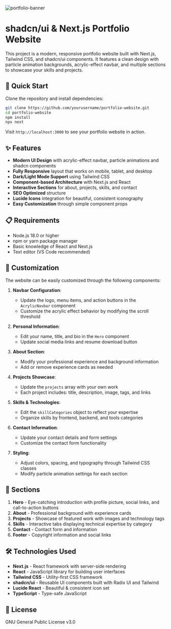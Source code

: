 ![portfolio-banner](https://github.com/user-attachments/assets/6cb88ef4-aed5-4798-a9f2-4db2b2ec59c4)

# shadcn/ui & Next.js Portfolio Website

This project is a modern, responsive portfolio website built with Next.js, Tailwind CSS, and shadcn/ui components. It features a clean design with particle animation backgrounds, acrylic-effect navbar, and multiple sections to showcase your skills and projects.

## 🚀 Quick Start

Clone the repository and install dependencies:

```bash
git clone https://github.com/yourusername/portfolio-website.git
cd portfolio-website
npm install
npx next
```

Visit `http://localhost:3000` to see your portfolio website in action.

## ✨ Features

- **Modern UI Design** with acrylic-effect navbar, particle animations and shadcn components
- **Fully Responsive** layout that works on mobile, tablet, and desktop
- **Dark/Light Mode Support** using Tailwind CSS
- **Component-based Architecture** with Next.js and React
- **Interactive Sections** for about, projects, skills, and contact
- **SEO Optimized** structure
- **Lucide Icons** integration for beautiful, consistent iconography
- **Easy Customization** through simple component props

## 📋 Requirements

- Node.js 18.0 or higher
- npm or yarn package manager
- Basic knowledge of React and Next.js
- Text editor (VS Code recommended)

## 🔧 Customization

The website can be easily customized through the following components:

1. **Navbar Configuration**:
   - Update the logo, menu items, and action buttons in the `AcrylicNavbar` component
   - Customize the acrylic effect behavior by modifying the scroll threshold

2. **Personal Information**:
   - Edit your name, title, and bio in the `Hero` component
   - Update social media links and resume download button

3. **About Section**:
   - Modify your professional experience and background information
   - Add or remove experience cards as needed

4. **Projects Showcase**:
   - Update the `projects` array with your own work
   - Each project includes: title, description, image, tags, and links

5. **Skills & Technologies**:
   - Edit the `skillCategories` object to reflect your expertise
   - Organize skills by frontend, backend, and tools categories

6. **Contact Information**:
   - Update your contact details and form settings
   - Customize the contact form functionality

7. **Styling**:
   - Adjust colors, spacing, and typography through Tailwind CSS classes
   - Modify particle animation settings for each section

## 🎨 Sections

1. **Hero** - Eye-catching introduction with profile picture, social links, and call-to-action buttons
2. **About** - Professional background with experience cards
3. **Projects** - Showcase of featured work with images and technology tags
4. **Skills** - Interactive tabs displaying technical expertise by category
5. **Contact** - Contact form and information
6. **Footer** - Copyright information and social links

## 🛠️ Technologies Used

- **Next.js** - React framework with server-side rendering
- **React** - JavaScript library for building user interfaces
- **Tailwind CSS** - Utility-first CSS framework
- **shadcn/ui** - Reusable UI components built with Radix UI and Tailwind
- **Lucide React** - Beautiful & consistent icon set
- **TypeScript** - Type-safe JavaScript

## 📜 License

GNU General Public License v3.0

